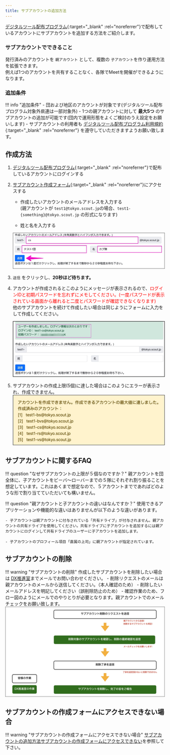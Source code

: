 ```yaml
---
title: サブアカウントの追加方法
---
```



[デジタルツール配布プログラム](https://www.scout.or.jp/member/digital_tool_program/){:target="_blank" :rel="noreferrer"}で配布しているアカウントにサブアカウントを追加する方法をご紹介します。

### サブアカウントでできること

発行済みのアカウントを `親アカウント` として、複数の `子アカウント`を作り運用方法を拡張できます。<br>
例えば1つのアカウントを共有することなく、各隊でMeetを開催ができるようになります。

### 追加条件

!!! info "追加条件"
    - 団および地区のアカウントが対象です(デジタルツール配布プログラム対象外県連は一部対象外)
    - 1つの親アカウントに対して **最大5つ** のサブアカウントの追加が可能です(団内で運用形態をよくご検討のうえ設定をお願いします)
    - サブアカウントの利用者も [デジタルツール配布プログラム利用規約](https://docs.google.com/document/u/2/d/e/2PACX-1vTgWKAjFIb0YqrtzVmrn7g-Fek3d13IJCZ9uoYrrtQ31qCHwS5EPJoxIBBq7nsrG3_FLx95qxkvljHI/pub){:target="_blank" :rel="noreferrer"} を遵守していただきますようお願い致します。



## 作成方法

1. [デジタルツール配布プログラム](https://www.scout.or.jp/member/digital_tool_program/){:target="_blank" :rel="noreferrer"}で配布しているアカウントにログインする

2. [サブアカウント作成フォーム](https://script.google.com/a/macros/scout.jp/s/AKfycbyWtkZ8cpPoO_3P_p5btKYen3MqfVJ_5qsMW1ZvKcuLd5ZMBt2pkcm2JQ/exec){:target="_blank" :rel="noreferrer"}にアクセスする

    - 作成したいアカウントのメールアドレスを入力する<br>
(親アカウントが `test1@tokyo.scout.jp`の場合、`test1-{something}@tokyo.scout.jp` の形式になります)

	- 姓と名を入力する

    ![exec 2021-02-27 14-17-28](./images/01.jpg)

3. `送信` をクリックし、**20秒ほど待ちます。**

4. アカウントが作成されるとこのようにメッセージが表示されるので、<span style="color:red">ログインIDと初期パスワードを忘れずにメモしてください。(一度パスワードが表示されている画面から離れると二度とパスワードが確認できなくなります)</span><br>
    他のサブアカウントを続けて作成したい場合は同じようにフォームに入力をして作成してください。

    ![02](./images/02.jpg)

5. サブアカウントの作成上限(5個)に達した場合はこのようにエラーが表示され、作成できません。
    ![03](./images/03.jpg)

## サブアカウントに関するFAQ

!!! question "なぜサブアカウントの上限が５個なのですか？"
    親アカウントを団全体に、子アカウントをビーバ〜ローバーまでの５隊にそれぞれ割り振ることを想定しています。これはあくまで想定なので、５アカウントまでであればどのような形で割り当てていただいても構いません。

!!! question "親アカウントと子アカウントの違いはなんですか？"
    使用できるアプリケーションや機能的な違いはありませんが以下のような違いがあります。

    - 子アカウントは親アカウントに付与されている「共有ドライブ」が付与されません。親アカウントの共有ドライブを使用してください。共有ドライブに子アカウントを追加するには親アカウントにログインして共有ドライブのユーザーに子アカウントを追加します。

    - 子アカウントのプロフィール項目「直属の上司」に親アカウントが指定されています。

## サブアカウントの削除

!!! warning "サブアカウントの削除"
    作成したサブアカウントを削除したい場合は [DX推進室](mailto:dx@scout.or.jp)までメールでお問い合わせください。
    - 削除リクエストのメールは親アカウントのメールから送信してください。（本人確認のため）
    - 削除したいメールアドレスを明記してください（誤削除防止のため）
    - 確認作業のため、フロー図のようにメールでのやりとりが必要となります。親アカウントでのメールチェックをお願い致します。
    ![削除のフロー](images/flow.jpg)


## サブアカウントの作成フォームにアクセスできない場合

!!! warning "サブアカウントの作成フォームにアクセスできない場合"
    [サブアカウントの追加方法サブアカウントの作成フォームにアクセスできない](../cannot_access_sub_account_form/index.md)を参照して下さい。